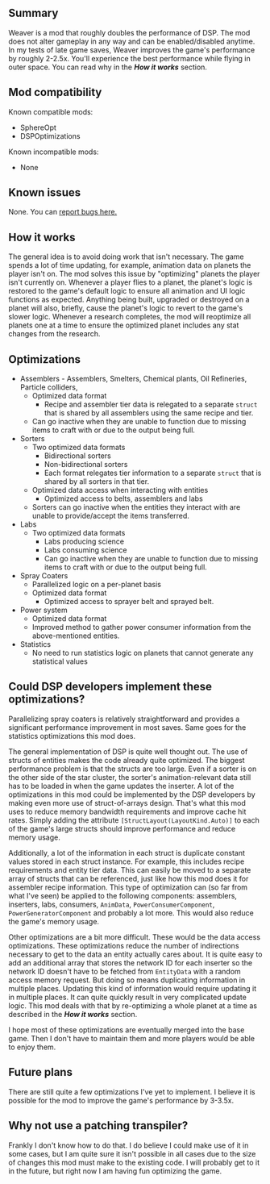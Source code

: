 ﻿## Summary

Weaver is a mod that roughly doubles the performance of DSP. The mod does not alter gameplay in any way and can be enabled/disabled anytime.
In my tests of late game saves, Weaver improves the game's performance by roughly 2-2.5x.
You'll experience the best performance while flying in outer space. You can read why in the **_How it works_** section.
 
## Mod compatibility

Known compatible mods:
* SphereOpt
* DSPOptimizations

Known incompatible mods:
* None

## Known issues
None. You can [report bugs here.](https://github.com/TheAIBot/DSP_Weaver/issues)

## How it works

The general idea is to avoid doing work that isn't necessary. The game spends a lot of time updating, for example, animation data on planets the player isn't on.
The mod solves this issue by "optimizing" planets the player isn't currently on. Whenever a player flies to a planet, the planet's logic is restored to the game's default logic to ensure 
all animation and UI logic functions as expected. Anything being built, upgraded or destroyed on a planet will also, briefly, cause the planet's logic to revert to the game's slower logic.
Whenever a research completes, the mod will reoptimize all planets one at a time to ensure the optimized planet includes any stat changes from the research.


## Optimizations

* Assemblers - Assemblers, Smelters, Chemical plants, Oil Refineries, Particle colliders, 
	* Optimized data format
		* Recipe and assembler tier data is relegated to a separate `struct` that is shared by all assemblers using the same recipe and tier.
	* Can go inactive when they are unable to function due to missing items to craft with or due to the output being full.
* Sorters
	* Two optimized data formats
		* Bidirectional sorters
		* Non-bidirectional sorters
		* Each format relegates tier information to a separate `struct` that is shared by all sorters in that tier.
	* Optimized data access when interacting with entities
		* Optimized access to belts, assemblers and labs
	* Sorters can go inactive when the entities they interact with are unable to provide/accept the items transferred.
* Labs
	* Two optimized data formats
		* Labs producing science
		* Labs consuming science
		* Can go inactive when they are unable to function due to missing items to craft with or due to the output being full.
* Spray Coaters
	* Parallelized logic on a per-planet basis
	* Optimized data format
		* Optimized access to sprayer belt and sprayed belt.
* Power system
	* Optimized data format
	* Improved method to gather power consumer information from the above-mentioned entities.
* Statistics
	* No need to run statistics logic on planets that cannot generate any statistical values

## Could DSP developers implement these optimizations?

Parallelizing spray coaters is relatively straightforward and provides a significant performance improvement in most saves. Same goes for the statistics optimizations this mod does.

The general implementation of DSP is quite well thought out. The use of structs of entities makes the code already quite optimized.
The biggest performance problem is that the structs are too large. Even if a sorter is on the other side of the star cluster, the sorter's animation-relevant data still has to be loaded in when the game updates the inserter.
A lot of the optimizations in this mod could be implemented by the DSP developers by making even more use of struct-of-arrays design. That's what this mod uses to reduce memory bandwidth requirements and improve cache hit rates.
Simply adding the attribute `[StructLayout(LayoutKind.Auto)]` to each of the game's large structs should improve performance and reduce memory usage.

Additionally, a lot of the information in each struct is duplicate constant values stored in each struct instance. For example, this includes recipe requirements and entity tier data. This can easily be moved to a separate array
of structs that can be referenced, just like how this mod does it for assembler recipe information.
This type of optimization can (so far from what I've seen) be applied to the following components: assemblers, inserters, labs, consumers, `AnimData`, `PowerConsumerComponent`, `PowerGeneratorComponent` and probably a lot more.
This would also reduce the game's memory usage.

Other optimizations are a bit more difficult. These would be the data access optimizations. These optimizations reduce the number of indirections necessary to get to the data an entity actually cares about.
It is quite easy to add an additional array that stores the network ID for each inserter so the network ID doesn't have to be fetched from `EntityData` with a random access memory request. But doing so means duplicating
information in multiple places. Updating this kind of information would require updating it in multiple places. It can quite quickly result in very complicated update logic. This mod deals with that by re-optimizing
a whole planet at a time as described in the **_How it works_** section.

I hope most of these optimizations are eventually merged into the base game. Then I don't have to maintain them and more players would be able to enjoy them.

## Future plans

There are still quite a few optimizations I've yet to implement.
I believe it is possible for the mod to improve the game's performance by 3-3.5x.

## Why not use a patching transpiler?

Frankly I don't know how to do that. I do believe I could make use of it in some cases, but I am quite sure it isn't possible in all cases due to the size of changes this mod must make to the existing code.
I will probably get to it in the future, but right now I am having fun optimizing the game.